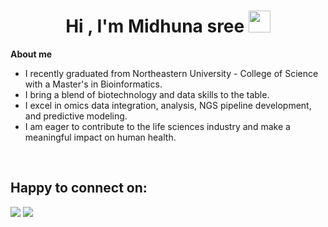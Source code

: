 <h1 align="center"><b>Hi , I'm Midhuna sree </b><img src="https://media.giphy.com/media/hvRJCLFzcasrR4ia7z/giphy.gif" width="35"></h1>

**About me**
<br>

- I recently graduated from Northeastern University - College of Science with a Master's in Bioinformatics.
- I bring a blend of biotechnology and data skills to the table.
- I excel in omics data integration, analysis, NGS pipeline development, and predictive modeling.
- I am eager to contribute to the life sciences industry and make a meaningful impact on human health. 
<br>


## Happy to connect on:

<p>
  <a href="mailto:midhuna1971@gmail.com?subject=[GitHub]%20Contact&body=Hello,"><img src="https://img.shields.io/badge/e‑mail-D14836.svg?style=for-the-badge&logo=GMail&logoColor=white"/></a>
  <a href="https://www.linkedin.com/in/midhuna-sree-chittineni/"><img src="https://img.shields.io/badge/linkedin-0077B5.svg?style=for-the-badge&logo=linkedin&logoColor=white" /></a>
</p>

<!--
**Midhunasree/Midhunasree** is a ✨ _special_ ✨ repository because its `README.md` (this file) appears on your GitHub profile.

Here are some ideas to get you started:

- 🔭 I’m currently working on ...
- 🌱 I’m currently learning ...
- 👯 I’m looking to collaborate on ...
- 🤔 I’m looking for help with ...
- 💬 Ask me about ...
- 📫 How to reach me: ...
- 😄 Pronouns: ...
- ⚡ Fun fact: ...
-->
